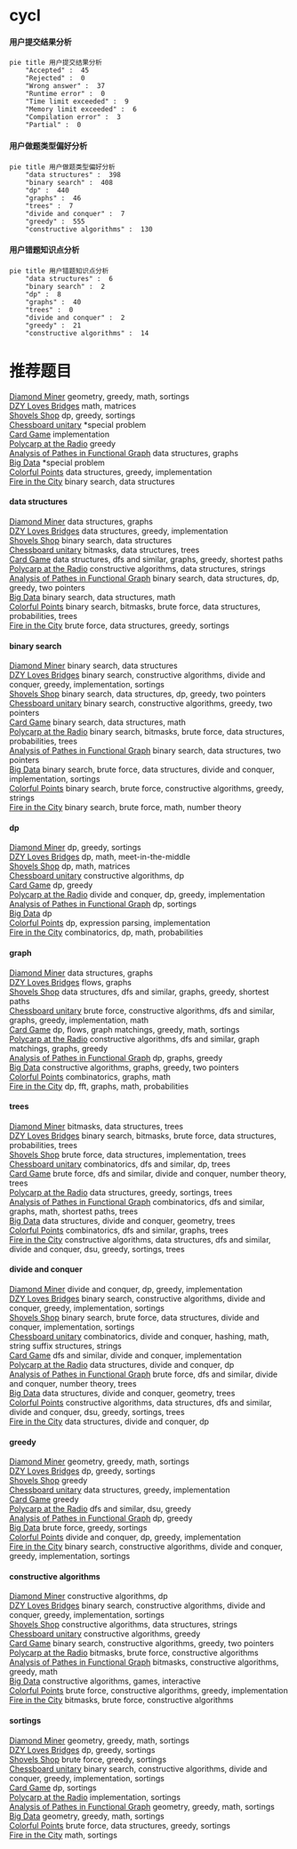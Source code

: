 # cycl
<!-- tabs:start -->
#### **用户提交结果分析**

```mermaid
pie title 用户提交结果分析
    "Accepted" :  45
    "Rejected" :  0
    "Wrong answer" :  37
    "Runtime error" :  0
    "Time limit exceeded" :  9
    "Memory limit exceeded" :  6
    "Compilation error" :  3
    "Partial" :  0
```
#### **用户做题类型偏好分析**

```mermaid
pie title 用户做题类型偏好分析
    "data structures" :  398
    "binary search" :  408
    "dp" :  440
    "graphs" :  46
    "trees" :  7
    "divide and conquer" :  7
    "greedy" :  555
    "constructive algorithms" :  130
```
#### **用户错题知识点分析**

```mermaid
pie title 用户错题知识点分析
    "data structures" :  6
    "binary search" :  2
    "dp" :  8
    "graphs" :  40
    "trees" :  0
    "divide and conquer" :  2
    "greedy" :  21
    "constructive algorithms" :  14
```
<!-- tabs:end -->
# 推荐题目
[Diamond Miner](https://codeforces.com/contest/1496/problem/C)		geometry,
                        greedy,
                        math,
                        sortings		  
[DZY Loves Bridges](http://codeforces.com/problemset/problem/446/E)		math,
                        matrices		  
[Shovels Shop](http://codeforces.com/problemset/problem/1154/F)		dp,
                        greedy,
                        sortings		  
[Chessboard unitary](http://codeforces.com/problemset/problem/1115/U2)		*special problem		  
[Card Game](http://codeforces.com/problemset/problem/106/A)		implementation		  
[Polycarp at the Radio](http://codeforces.com/problemset/problem/723/C)		greedy		  
[Analysis of Pathes in Functional Graph](http://codeforces.com/problemset/problem/702/E)		data structures,
                        graphs		  
[Big Data](http://codeforces.com/problemset/problem/409/D)		*special problem		  
[Colorful Points](http://codeforces.com/problemset/problem/909/D)		data structures,
                        greedy,
                        implementation		  
[Fire in the City](http://codeforces.com/problemset/problem/845/E)		binary search,
                        data structures		  
<!-- tabs:start -->
#### **data structures**
[Diamond Miner](http://codeforces.com/problemset/problem/702/E)		data structures,
                        graphs		  
[DZY Loves Bridges](http://codeforces.com/problemset/problem/909/D)		data structures,
                        greedy,
                        implementation		  
[Shovels Shop](http://codeforces.com/problemset/problem/845/E)		binary search,
                        data structures		  
[Chessboard unitary](http://codeforces.com/problemset/problem/877/E)		bitmasks,
                        data structures,
                        trees		  
[Card Game](http://codeforces.com/problemset/problem/1106/D)		data structures,
                        dfs and similar,
                        graphs,
                        greedy,
                        shortest paths		  
[Polycarp at the Radio](https://codeforces.com/contest/1382/problem/C1)		constructive algorithms,
                        data structures,
                        strings		  
[Analysis of Pathes in Functional Graph](http://codeforces.com/problemset/problem/1492/C)		binary search,
                        data structures,
                        dp,
                        greedy,
                        two pointers		  
[Big Data](http://codeforces.com/problemset/problem/1490/G)		binary search,
                        data structures,
                        math		  
[Colorful Points](http://codeforces.com/problemset/problem/1479/D)		binary search,
                        bitmasks,
                        brute force,
                        data structures,
                        probabilities,
                        trees		  
[Fire in the City](http://codeforces.com/problemset/problem/1497/A)		brute force,
                        data structures,
                        greedy,
                        sortings		  
#### **binary search**
[Diamond Miner](http://codeforces.com/problemset/problem/845/E)		binary search,
                        data structures		  
[DZY Loves Bridges](http://codeforces.com/problemset/problem/1237/C2)		binary search,
                        constructive algorithms,
                        divide and conquer,
                        greedy,
                        implementation,
                        sortings		  
[Shovels Shop](http://codeforces.com/problemset/problem/1492/C)		binary search,
                        data structures,
                        dp,
                        greedy,
                        two pointers		  
[Chessboard unitary](http://codeforces.com/problemset/problem/1463/D)		binary search,
                        constructive algorithms,
                        greedy,
                        two pointers		  
[Card Game](http://codeforces.com/problemset/problem/1490/G)		binary search,
                        data structures,
                        math		  
[Polycarp at the Radio](http://codeforces.com/problemset/problem/1479/D)		binary search,
                        bitmasks,
                        brute force,
                        data structures,
                        probabilities,
                        trees		  
[Analysis of Pathes in Functional Graph](http://codeforces.com/problemset/problem/1436/E)		binary search,
                        data structures,
                        two pointers		  
[Big Data](http://codeforces.com/problemset/problem/1461/D)		binary search,
                        brute force,
                        data structures,
                        divide and conquer,
                        implementation,
                        sortings		  
[Colorful Points](http://codeforces.com/problemset/problem/1493/C)		binary search,
                        brute force,
                        constructive algorithms,
                        greedy,
                        strings		  
[Fire in the City](http://codeforces.com/problemset/problem/1487/D)		binary search,
                        brute force,
                        math,
                        number theory		  
#### **dp**
[Diamond Miner](http://codeforces.com/problemset/problem/1154/F)		dp,
                        greedy,
                        sortings		  
[DZY Loves Bridges](https://codeforces.com/contest/674/problem/F)		dp,
                        math,
                        meet-in-the-middle		  
[Shovels Shop](http://codeforces.com/problemset/problem/1117/D)		dp,
                        math,
                        matrices		  
[Chessboard unitary](http://codeforces.com/problemset/problem/331/E2)		constructive algorithms,
                        dp		  
[Card Game](http://codeforces.com/problemset/problem/335/F)		dp,
                        greedy		  
[Polycarp at the Radio](http://codeforces.com/problemset/problem/1373/D)		divide and conquer,
                        dp,
                        greedy,
                        implementation		  
[Analysis of Pathes in Functional Graph](http://codeforces.com/problemset/problem/864/E)		dp,
                        sortings		  
[Big Data](http://codeforces.com/problemset/problem/149/D)		dp		  
[Colorful Points](http://codeforces.com/problemset/problem/7/E)		dp,
                        expression parsing,
                        implementation		  
[Fire in the City](http://codeforces.com/problemset/problem/1392/H)		combinatorics,
                        dp,
                        math,
                        probabilities		  
#### **graph**
[Diamond Miner](http://codeforces.com/problemset/problem/702/E)		data structures,
                        graphs		  
[DZY Loves Bridges](http://codeforces.com/problemset/problem/132/E)		flows,
                        graphs		  
[Shovels Shop](http://codeforces.com/problemset/problem/1106/D)		data structures,
                        dfs and similar,
                        graphs,
                        greedy,
                        shortest paths		  
[Chessboard unitary](http://codeforces.com/problemset/problem/1487/C)		brute force,
                        constructive algorithms,
                        dfs and similar,
                        graphs,
                        greedy,
                        implementation,
                        math		  
[Card Game](http://codeforces.com/problemset/problem/1437/C)		dp,
                        flows,
                        graph matchings,
                        greedy,
                        math,
                        sortings		  
[Polycarp at the Radio](http://codeforces.com/problemset/problem/1470/D)		constructive algorithms,
                        dfs and similar,
                        graph matchings,
                        graphs,
                        greedy		  
[Analysis of Pathes in Functional Graph](http://codeforces.com/problemset/problem/1476/C)		dp,
                        graphs,
                        greedy		  
[Big Data](http://codeforces.com/problemset/problem/1304/D)		constructive algorithms,
                        graphs,
                        greedy,
                        two pointers		  
[Colorful Points](http://codeforces.com/problemset/problem/1475/C)		combinatorics,
                        graphs,
                        math		  
[Fire in the City](http://codeforces.com/problemset/problem/553/E)		dp,
                        fft,
                        graphs,
                        math,
                        probabilities		  
#### **trees**
[Diamond Miner](http://codeforces.com/problemset/problem/877/E)		bitmasks,
                        data structures,
                        trees		  
[DZY Loves Bridges](http://codeforces.com/problemset/problem/1479/D)		binary search,
                        bitmasks,
                        brute force,
                        data structures,
                        probabilities,
                        trees		  
[Shovels Shop](http://codeforces.com/problemset/problem/1511/C)		brute force,
                        data structures,
                        implementation,
                        trees		  
[Chessboard unitary](http://codeforces.com/problemset/problem/1499/F)		combinatorics,
                        dfs and similar,
                        dp,
                        trees		  
[Card Game](http://codeforces.com/problemset/problem/1491/E)		brute force,
                        dfs and similar,
                        divide and conquer,
                        number theory,
                        trees		  
[Polycarp at the Radio](http://codeforces.com/problemset/problem/1466/D)		data structures,
                        greedy,
                        sortings,
                        trees		  
[Analysis of Pathes in Functional Graph](http://codeforces.com/problemset/problem/1495/D)		combinatorics,
                        dfs and similar,
                        graphs,
                        math,
                        shortest paths,
                        trees		  
[Big Data](http://codeforces.com/problemset/problem/1303/G)		data structures,
                        divide and conquer,
                        geometry,
                        trees		  
[Colorful Points](http://codeforces.com/problemset/problem/1454/E)		combinatorics,
                        dfs and similar,
                        graphs,
                        trees		  
[Fire in the City](http://codeforces.com/problemset/problem/1494/D)		constructive algorithms,
                        data structures,
                        dfs and similar,
                        divide and conquer,
                        dsu,
                        greedy,
                        sortings,
                        trees		  
#### **divide and conquer**
[Diamond Miner](http://codeforces.com/problemset/problem/1373/D)		divide and conquer,
                        dp,
                        greedy,
                        implementation		  
[DZY Loves Bridges](http://codeforces.com/problemset/problem/1237/C2)		binary search,
                        constructive algorithms,
                        divide and conquer,
                        greedy,
                        implementation,
                        sortings		  
[Shovels Shop](http://codeforces.com/problemset/problem/1461/D)		binary search,
                        brute force,
                        data structures,
                        divide and conquer,
                        implementation,
                        sortings		  
[Chessboard unitary](http://codeforces.com/problemset/problem/1466/G)		combinatorics,
                        divide and conquer,
                        hashing,
                        math,
                        string suffix structures,
                        strings		  
[Card Game](http://codeforces.com/problemset/problem/1490/D)		dfs and similar,
                        divide and conquer,
                        implementation		  
[Polycarp at the Radio](https://codeforces.com/contest/1483/problem/C)		data structures,
                        divide and conquer,
                        dp		  
[Analysis of Pathes in Functional Graph](http://codeforces.com/problemset/problem/1491/E)		brute force,
                        dfs and similar,
                        divide and conquer,
                        number theory,
                        trees		  
[Big Data](http://codeforces.com/problemset/problem/1303/G)		data structures,
                        divide and conquer,
                        geometry,
                        trees		  
[Colorful Points](http://codeforces.com/problemset/problem/1494/D)		constructive algorithms,
                        data structures,
                        dfs and similar,
                        divide and conquer,
                        dsu,
                        greedy,
                        sortings,
                        trees		  
[Fire in the City](http://codeforces.com/problemset/problem/1482/E)		data structures,
                        divide and conquer,
                        dp		  
#### **greedy**
[Diamond Miner](https://codeforces.com/contest/1496/problem/C)		geometry,
                        greedy,
                        math,
                        sortings		  
[DZY Loves Bridges](http://codeforces.com/problemset/problem/1154/F)		dp,
                        greedy,
                        sortings		  
[Shovels Shop](http://codeforces.com/problemset/problem/723/C)		greedy		  
[Chessboard unitary](http://codeforces.com/problemset/problem/909/D)		data structures,
                        greedy,
                        implementation		  
[Card Game](http://codeforces.com/problemset/problem/898/D)		greedy		  
[Polycarp at the Radio](http://codeforces.com/problemset/problem/902/B)		dfs and similar,
                        dsu,
                        greedy		  
[Analysis of Pathes in Functional Graph](http://codeforces.com/problemset/problem/335/F)		dp,
                        greedy		  
[Big Data](http://codeforces.com/problemset/problem/912/C)		brute force,
                        greedy,
                        sortings		  
[Colorful Points](http://codeforces.com/problemset/problem/1373/D)		divide and conquer,
                        dp,
                        greedy,
                        implementation		  
[Fire in the City](http://codeforces.com/problemset/problem/1237/C2)		binary search,
                        constructive algorithms,
                        divide and conquer,
                        greedy,
                        implementation,
                        sortings		  
#### **constructive algorithms**
[Diamond Miner](http://codeforces.com/problemset/problem/331/E2)		constructive algorithms,
                        dp		  
[DZY Loves Bridges](http://codeforces.com/problemset/problem/1237/C2)		binary search,
                        constructive algorithms,
                        divide and conquer,
                        greedy,
                        implementation,
                        sortings		  
[Shovels Shop](https://codeforces.com/contest/1382/problem/C1)		constructive algorithms,
                        data structures,
                        strings		  
[Chessboard unitary](http://codeforces.com/problemset/problem/1493/A)		constructive algorithms,
                        greedy		  
[Card Game](http://codeforces.com/problemset/problem/1463/D)		binary search,
                        constructive algorithms,
                        greedy,
                        two pointers		  
[Polycarp at the Radio](https://codeforces.com/contest/1456/problem/B)		bitmasks,
                        brute force,
                        constructive algorithms		  
[Analysis of Pathes in Functional Graph](http://codeforces.com/problemset/problem/1492/D)		bitmasks,
                        constructive algorithms,
                        greedy,
                        math		  
[Big Data](https://codeforces.com/contest/1504/problem/D)		constructive algorithms,
                        games,
                        interactive		  
[Colorful Points](https://codeforces.com/contest/1483/problem/A)		brute force,
                        constructive algorithms,
                        greedy,
                        implementation		  
[Fire in the City](https://codeforces.com/contest/1457/problem/D)		bitmasks,
                        brute force,
                        constructive algorithms		  
#### **sortings**
[Diamond Miner](https://codeforces.com/contest/1496/problem/C)		geometry,
                        greedy,
                        math,
                        sortings		  
[DZY Loves Bridges](http://codeforces.com/problemset/problem/1154/F)		dp,
                        greedy,
                        sortings		  
[Shovels Shop](http://codeforces.com/problemset/problem/912/C)		brute force,
                        greedy,
                        sortings		  
[Chessboard unitary](http://codeforces.com/problemset/problem/1237/C2)		binary search,
                        constructive algorithms,
                        divide and conquer,
                        greedy,
                        implementation,
                        sortings		  
[Card Game](http://codeforces.com/problemset/problem/864/E)		dp,
                        sortings		  
[Polycarp at the Radio](http://codeforces.com/problemset/problem/937/A)		implementation,
                        sortings		  
[Analysis of Pathes in Functional Graph](https://codeforces.com/contest/1496/problem/C)		geometry,
                        greedy,
                        math,
                        sortings		  
[Big Data](http://codeforces.com/problemset/problem/1495/A)		geometry,
                        greedy,
                        math,
                        sortings		  
[Colorful Points](http://codeforces.com/problemset/problem/1497/A)		brute force,
                        data structures,
                        greedy,
                        sortings		  
[Fire in the City](http://codeforces.com/problemset/problem/1427/A)		math,
                        sortings		  
<!-- tabs:end -->
